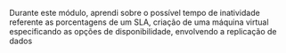 Durante este módulo, aprendi sobre o possível tempo de inatividade referente as porcentagens de um SLA, criação de uma máquina virtual especificando as opções de disponibilidade, envolvendo a replicação de dados

